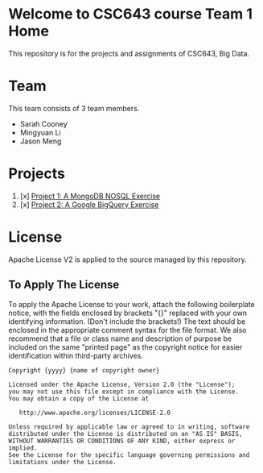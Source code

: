 # Welcome to CSC643 course Team 1 Home
This repository is for the projects and assignments of CSC643, Big Data.

# Team
This team consists of 3 team members.
* Sarah Cooney
* Mingyuan Li
* Jason Meng

# Projects
1. [x] [Project 1: A MongoDB NOSQL Exercise](project1/README.md "Project 1 Home")
1. [x] [Project 2: A Google BigQuery Exercise](project2/README.md "Project 2 Home")


# License
Apache License V2 is applied to the source managed by this repository.

## To Apply The License
To apply the Apache License to your work, attach the following boilerplate notice, with the fields enclosed by brackets "{}" replaced with your own identifying information. (Don't include the brackets!)  The text should be enclosed in the appropriate comment syntax for the file format. We also recommend that a file or class name and description of purpose be included on the same "printed page" as the copyright notice for easier identification within third-party archives.

```text
Copyright {yyyy} {name of copyright owner}

Licensed under the Apache License, Version 2.0 (the "License");
you may not use this file except in compliance with the License.
You may obtain a copy of the License at

   http://www.apache.org/licenses/LICENSE-2.0

Unless required by applicable law or agreed to in writing, software
distributed under the License is distributed on an "AS IS" BASIS,
WITHOUT WARRANTIES OR CONDITIONS OF ANY KIND, either express or implied.
See the License for the specific language governing permissions and
limitations under the License.
```
